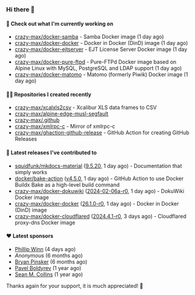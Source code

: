 ### Hi there 👋

#### 👷 Check out what I'm currently working on

- [crazy-max/docker-samba](https://github.com/crazy-max/docker-samba) - Samba Docker image (1 day ago)
- [crazy-max/docker-docker](https://github.com/crazy-max/docker-docker) - Docker in Docker (DinD) image (1 day ago)
- [crazy-max/docker-ejtserver](https://github.com/crazy-max/docker-ejtserver) - EJT License Server Docker image (1 day ago)
- [crazy-max/docker-pure-ftpd](https://github.com/crazy-max/docker-pure-ftpd) - Pure-FTPd Docker image based on Alpine Linux with MySQL, PostgreSQL and LDAP support (1 day ago)
- [crazy-max/docker-matomo](https://github.com/crazy-max/docker-matomo) - Matomo (formerly Piwik) Docker image (1 day ago)

#### 👨‍💻 Repositories I created recently

- [crazy-max/xcalxls2csv](https://github.com/crazy-max/xcalxls2csv) - Xcalibur XLS data frames to CSV
- [crazy-max/alpine-edge-musl-segfault](https://github.com/crazy-max/alpine-edge-musl-segfault)
- [crazy-max/.github](https://github.com/crazy-max/.github)
- [crazy-max/xmlrpc-c](https://github.com/crazy-max/xmlrpc-c) - Mirror of xmlrpc-c
- [crazy-max/ghaction-github-release](https://github.com/crazy-max/ghaction-github-release) - GitHub Action for creating GitHub Releases

#### 🚀 Latest releases I've contributed to

- [squidfunk/mkdocs-material](https://github.com/squidfunk/mkdocs-material) ([9.5.20](https://github.com/squidfunk/mkdocs-material/releases/tag/9.5.20), 1 day ago) - Documentation that simply works
- [docker/bake-action](https://github.com/docker/bake-action) ([v4.5.0](https://github.com/docker/bake-action/releases/tag/v4.5.0), 1 day ago) - GitHub Action to use Docker Buildx Bake as a high-level build command
- [crazy-max/docker-dokuwiki](https://github.com/crazy-max/docker-dokuwiki) ([2024-02-06a-r0](https://github.com/crazy-max/docker-dokuwiki/releases/tag/2024-02-06a-r0), 1 day ago) - DokuWiki Docker image
- [crazy-max/docker-docker](https://github.com/crazy-max/docker-docker) ([26.1.0-r0](https://github.com/crazy-max/docker-docker/releases/tag/26.1.0-r0), 1 day ago) - Docker in Docker (DinD) image
- [crazy-max/docker-cloudflared](https://github.com/crazy-max/docker-cloudflared) ([2024.4.1-r0](https://github.com/crazy-max/docker-cloudflared/releases/tag/2024.4.1-r0), 3 days ago) - Cloudflared proxy-dns Docker image

#### ❤️ Latest sponsors
- [Phillip Winn](https://github.com/pwinnski) (4 days ago)
- _Anonymous_ (6 months ago)
- [Bryan Pinsker](https://github.com/BryanPinsker) (6 months ago)
- [Pavel Boldyrev](https://github.com/bpg) (1 year ago)
- [Sean M. Collins](https://github.com/sc68cal) (1 year ago)

Thanks again for your support, it is much appreciated! 🙏
